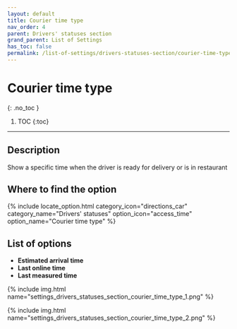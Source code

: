 ```yaml
---
layout: default
title: Courier time type
nav_order: 4
parent: Drivers' statuses section
grand_parent: List of Settings
has_toc: false
permalink: /list-of-settings/drivers-statuses-section/courier-time-type
---
```


# Courier time type
{: .no_toc }

1. TOC
{:toc}

---

## Description
Show a specific time when the driver is ready for delivery or is in restaurant

## Where to find the option
{% include locate_option.html category_icon="directions_car" category_name="Drivers' statuses" option_icon="access_time" option_name="Courier time type" %}

## List of options
- **Estimated arrival time**
- **Last online time**
- **Last measured time**

{% include img.html name="settings_drivers_statuses_section_courier_time_type_1.png" %}

{% include img.html name="settings_drivers_statuses_section_courier_time_type_2.png" %}